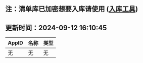 ## 注：清单库已加密想要入库请使用 ([入库工具](https://github.com/BlankTMing/ManifestAutoUpdate/releases))

## 更新时间：2024-09-12 16:10:45
| AppID | 名称 | 类型  |
| :-------------------- | :----------------------------- | :----------- |
| 无 | 无 | 无 |
